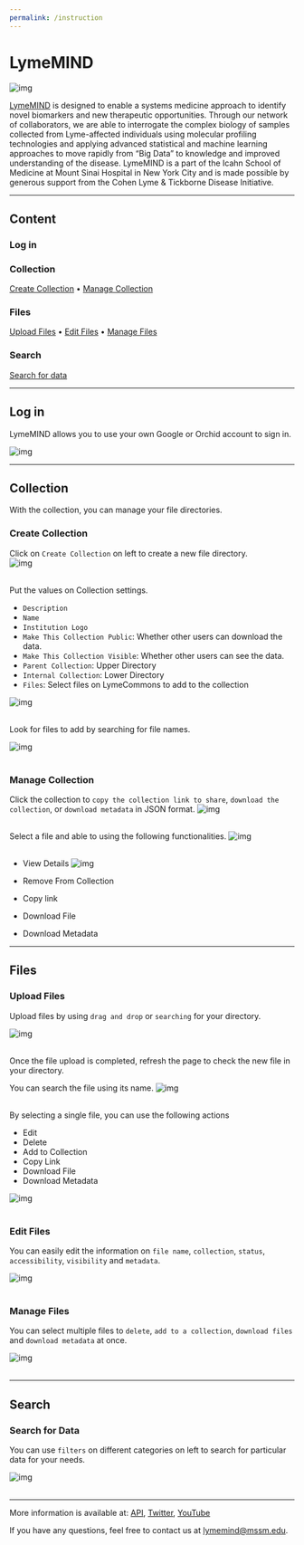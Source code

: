 ```yaml
---
permalink: /instruction
---
```


# LymeMIND

![img](./assets/images/lyme/lymemind.jpeg)

[LymeMIND](https://lymemind.org/) is designed to enable a systems medicine approach to identify novel biomarkers and new therapeutic opportunities. Through our network of collaborators, we are able to interrogate the complex biology of samples collected from Lyme-affected individuals using molecular profiling technologies and applying advanced statistical and machine learning approaches to move rapidly from “Big Data” to knowledge and improved understanding of the disease. LymeMIND is a part of the Icahn School of Medicine at Mount Sinai Hospital in New York City and is made possible by generous support from the Cohen Lyme & Tickborne Disease Initiative.


---

## Content

### Log in
### Collection
[Create Collection](#create-collection) •
[Manage Collection](#manage-collection)

### Files
[Upload Files](#upload-files) •
[Edit Files](#edit-files) •
[Manage Files](#manage-files)

### Search
[Search for data](#search-for-data)

---

## Log in
LymeMIND allows you to use your own Google or Orchid account to sign in. 

![img](./assets/images/lyme/login_1.png)

---

## Collection



With the collection, you can manage your file directories. 

### Create Collection

Click on `Create Collection` on left to create a new file directory.  
![img](./assets/images/lyme/collection_1.png) <br><br>

Put the values on Collection settings.  
- `Description`
- `Name`
- `Institution Logo`
- `Make This Collection Public`: Whether other users can download the data.
- `Make This Collection Visible`: Whether other users can see the data. 
- `Parent Collection`: Upper Directory
- `Internal Collection`: Lower Directory
- `Files`: Select files on LymeCommons to add to the collection

![img](./assets/images/lyme/collection_2.png)<br><br>

Look for files to add by searching for file names. 

![img](./assets/images/lyme/collection_3.png)<br><br>



### Manage Collection

Click the collection to `copy the collection link to share`, `download the collection`, or `download metadata` in JSON format. 
![img](./assets/images/lyme/collection_4.png)<br><br>



Select a file and able to using the following functionalities.
![img](./assets/images/lyme/collection_5.png)<br><br>

- View Details
![img](./assets/images/lyme/details_1.png)

- Remove From Collection
- Copy link
- Download File
- Download Metadata

---

## Files



### Upload Files

Upload files by using `drag and drop` or `searching` for your directory. 

![img](./assets/images/lyme/upload_1.png)<br><br>


Once the file upload is completed, refresh the page to check the new file in your directory.  

You can search the file using its name. 
![img](./assets/images/lyme/file_1.png)<br><br>

By selecting a single file, you can use the following actions
- Edit
- Delete
- Add to Collection
- Copy Link
- Download File
- Download Metadata

![img](./assets/images/lyme/file_2.png)<br><br>


### Edit Files
You can easily edit the information on `file name`, `collection`, `status`, `accessibility`, `visibility` and `metadata`. 

![img](./assets/images/lyme/file_3.png)<br><br>



### Manage Files
You can select multiple files to `delete`, `add to a collection`, `download files` and `download metadata` at once. 

![img](./assets/images/lyme/file_4.png)<br><br>


---

## Search
### Search for Data

You can use `filters` on different categories on left to search for particular data for your needs. 

![img](./assets/images/lyme/search_1.png)<br><br>

---

More information is available at: [API](https://github.com/MaayanLab/datacrossways),  [Twitter](https://twitter.com/lymemind),  [YouTube](https://www.youtube.com/channel/UCRUjdghBT0pyNSx14ukrKDw)

If you have any questions, feel free to contact us at <lymemind@mssm.edu>.

